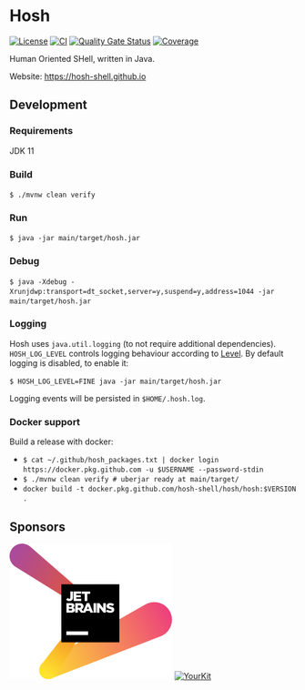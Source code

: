 # Hosh

[![License](https://img.shields.io/badge/License-MIT-blue.svg)](https://opensource.org/licenses/MIT) [![CI](https://github.com/dfa1/hosh/workflows/CI/badge.svg)](https://github.com/dfa1/hosh/actions?query=workflow%3ACI) [![Quality Gate Status](https://sonarcloud.io/api/project_badges/measure?project=dfa1_hosh&metric=alert_status)](https://sonarcloud.io/dashboard?id=dfa1_hosh)
 [![Coverage](https://sonarcloud.io/api/project_badges/measure?project=dfa1_hosh&metric=coverage)](https://sonarcloud.io/dashboard?id=dfa1_hosh)

Human Oriented SHell, written in Java.

Website: https://hosh-shell.github.io

## Development

### Requirements

JDK 11

### Build

`$ ./mvnw clean verify`

### Run

`$ java -jar main/target/hosh.jar`

### Debug

`$ java -Xdebug -Xrunjdwp:transport=dt_socket,server=y,suspend=y,address=1044 -jar main/target/hosh.jar`

### Logging

Hosh uses `java.util.logging` (to not require additional dependencies). `HOSH_LOG_LEVEL` controls
logging behaviour according to [Level](https://docs.oracle.com/en/java/javase/11/docs/api/java.logging/java/util/logging/Level.html). By default logging is disabled, to enable it:

`$ HOSH_LOG_LEVEL=FINE java -jar main/target/hosh.jar`

Logging events will be persisted in `$HOME/.hosh.log`.

### Docker support

Build a release with docker:

- `$ cat ~/.github/hosh_packages.txt | docker login https://docker.pkg.github.com -u $USERNAME --password-stdin`
- `$ ./mvnw clean verify # uberjar ready at main/target/`
- `docker build -t docker.pkg.github.com/hosh-shell/hosh/hosh:$VERSION .`

## Sponsors

[![JetBrains](https://raw.githubusercontent.com/JetBrains/logos/master/web/jetbrains/jetbrains-variant-2.svg)](https://www.jetbrains.com/?from=hosh)
[![YourKit](https://www.yourkit.com/images/yklogo.png)](https://www.yourkit.com/java/profiler?from=hosh)
